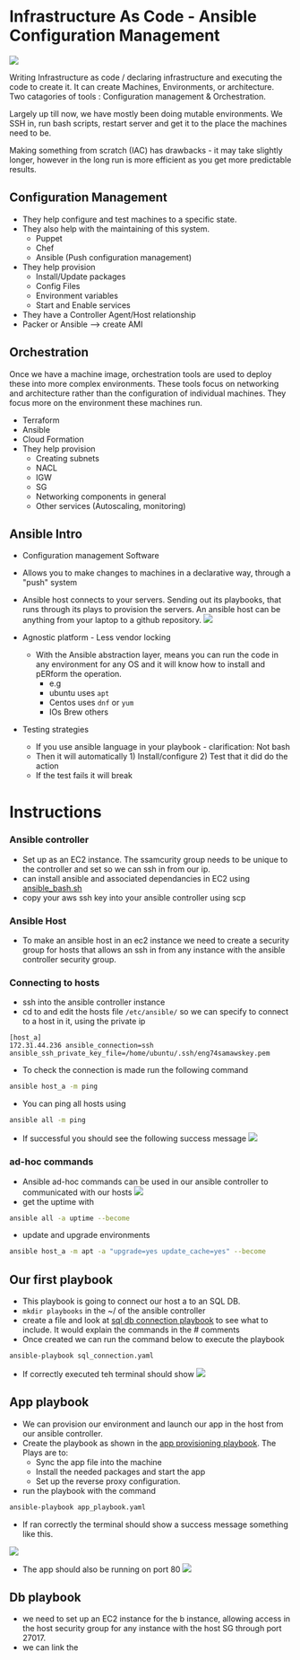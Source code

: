 # Infrastructure As Code - Ansible Configuration Management

![](img/ansible.png)

Writing Infrastructure as code / declaring infrastructure and executing the code to create it. It can create Machines, Environments, or architecture.
Two catagories of tools : Configuration management & Orchestration.

Largely up till now, we have mostly been doing mutable environments. We SSH in, run bash scripts, restart server and get it to the place the machines need to be.

Making something from scratch (IAC) has drawbacks - it may take slightly longer, however in the long run is more efficient as you get more predictable results.

## Configuration Management
- They help configure and test machines to a specific state.
- They also help with the maintaining of this system.
    + Puppet
    + Chef
    + Ansible (Push configuration management)
- They help provision
    + Install/Update packages
    + Config Files
    + Environment variables
    + Start and Enable services
- They have a Controller Agent/Host relationship
- Packer or Ansible --> create AMI

## Orchestration 
Once we have a machine image, orchestration tools are used to deploy these into more complex environments. These tools focus on networking and architecture rather than the configuration of individual machines. They focus more on the environment these machines run.
  - Terraform
  - Ansible
  - Cloud Formation
- They help provision
    - Creating subnets
    - NACL
    - IGW
    - SG
    - Networking components in general
    - Other services (Autoscaling, monitoring)

## Ansible Intro
- Configuration management Software
- Allows you to make changes to machines in a declarative way, through a "push" system
- Ansible host connects to your servers. Sending out its playbooks, that runs through its plays to provision the servers. An ansible host can be anything from your laptop to a github repository.
![](img/Ansibletoserver.png)

- Agnostic platform - Less vendor locking
    - With the Ansible abstraction layer, means you can run the code in any environment for any OS and it will know how to install and pERform the operation.
        - e.g 
        - ubuntu uses `apt`
        - Centos uses `dnf` or `yum`
        - IOs Brew others
- Testing strategies
    - If you use ansible language in your playbook - clarification: Not bash
    - Then it will automatically 1) Install/configure 2) Test that it did do the action
    - If the test fails it will break

# Instructions
### Ansible controller
- Set up as an EC2 instance. The ssamcurity group needs to be unique to the controller and set so we can ssh in from our ip.
- can install ansible and associated dependancies in EC2 using [ansible_bash.sh](https://github.com/samturton2/IAC-Ansible/blob/main/ansible_bash.sh)
- copy your aws ssh key into your ansible controller using scp

### Ansible Host
- To make an ansible host in an ec2 instance we need to create a security group for hosts that allows an ssh in from any instance with the ansible controller security group.

### Connecting to hosts
- ssh into the ansible controller instance
- cd to and edit the hosts file `/etc/ansible/` so we can specify to connect to a host in it, using the private ip
```
[host_a]
172.31.44.236 ansible_connection=ssh ansible_ssh_private_key_file=/home/ubuntu/.ssh/eng74samawskey.pem
```

- To check the connection is made run the following command
```bash
ansible host_a -m ping
```
- You can ping all hosts using
```bash
ansible all -m ping
```
- If successful you should see the following success message
![](img/Pong.png)

### ad-hoc commands
- Ansible ad-hoc commands can be used in our ansible controller to communicated with our hosts
![](img/adhocsyntax.png)
- get the uptime with
```bash
ansible all -a uptime --become
```
- update and upgrade environments
```bash
ansible host_a -m apt -a "upgrade=yes update_cache=yes" --become
```

## Our first playbook
- This playbook is going to connect our host a to an SQL DB.
- `mkdir playbooks` in the ~/ of the ansible controller
- create a file and look at [sql db connection playbook](https://github.com/samturton2/IAC-Ansible/blob/main/sql_connection.yaml) to see what to include. It would explain the commands in the # comments
- Once created we can run the command below to execute the playbook
```bash
ansible-playbook sql_connection.yaml
```
- If correctly executed teh terminal should show
![](img/sqlplaybookran.png)

## App playbook
- We can provision our environment and launch our app in the host from our ansible controller.
- Create the playbook as shown in the [app provisioning playbook](https://github.com/samturton2/IAC-Ansible/blob/main/app_playbook.yaml). The Plays are to:
  - Sync the app file into the machine
  - Install the needed packages and start the app
  - Set up the reverse proxy configuration.
- run the playbook with the command
```bash
ansible-playbook app_playbook.yaml
```
- If ran correctly the terminal should show a success message something like this.

![](img/app_playbook.png)
- The app should also be running on port 80
![](img/runningapp.png)
## Db playbook
- we need to set up an EC2 instance for the b instance, allowing access in the host security group for any instance with the host SG through port 27017.
- we can link the 
